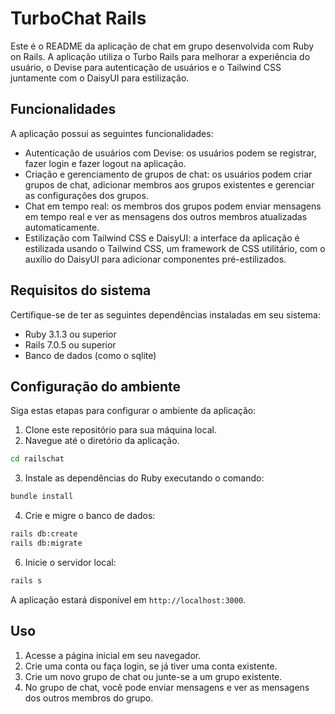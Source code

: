 # TurboChat Rails

Este é o README da aplicação de chat em grupo desenvolvida com Ruby on Rails. A aplicação utiliza o Turbo Rails para melhorar a experiência do usuário, o Devise para autenticação de usuários e o Tailwind CSS juntamente com o DaisyUI para estilização.

## Funcionalidades

A aplicação possui as seguintes funcionalidades:

- Autenticação de usuários com Devise: os usuários podem se registrar, fazer login e fazer logout na aplicação.
- Criação e gerenciamento de grupos de chat: os usuários podem criar grupos de chat, adicionar membros aos grupos existentes e gerenciar as configurações dos grupos.
- Chat em tempo real: os membros dos grupos podem enviar mensagens em tempo real e ver as mensagens dos outros membros atualizadas automaticamente.
- Estilização com Tailwind CSS e DaisyUI: a interface da aplicação é estilizada usando o Tailwind CSS, um framework de CSS utilitário, com o auxílio do DaisyUI para adicionar componentes pré-estilizados.

## Requisitos do sistema

Certifique-se de ter as seguintes dependências instaladas em seu sistema:

- Ruby 3.1.3 ou superior
- Rails 7.0.5 ou superior
- Banco de dados (como o sqlite)

## Configuração do ambiente

Siga estas etapas para configurar o ambiente da aplicação:

1. Clone este repositório para sua máquina local.
2. Navegue até o diretório da aplicação.

```bash
cd railschat
```

3. Instale as dependências do Ruby executando o comando:

```bash
bundle install
```

4. Crie e migre o banco de dados:

```bash
rails db:create
rails db:migrate
```

6. Inicie o servidor local:

```bash
rails s
```

A aplicação estará disponível em `http://localhost:3000`.

## Uso

1. Acesse a página inicial em seu navegador.
2. Crie uma conta ou faça login, se já tiver uma conta existente.
3. Crie um novo grupo de chat ou junte-se a um grupo existente.
4. No grupo de chat, você pode enviar mensagens e ver as mensagens dos outros membros do grupo.
